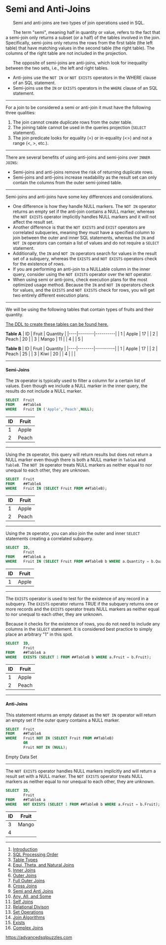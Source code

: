 # Semi and Anti-Joins

&nbsp;&nbsp;&nbsp;&nbsp;&nbsp;&nbsp;Semi and anti-joins are two types of join operations used in SQL.

&nbsp;&nbsp;&nbsp;&nbsp;&nbsp;&nbsp;The term "semi", meaning half in quantity or value, refers to the fact that a semi-join only returns a subset (or a half) of the tables involved in the join.  Specifically, semi-joins only returns the rows from the first table (the left table) that have matching values in the second table (the right table). The columns of the right table are not included in the projection.

&nbsp;&nbsp;&nbsp;&nbsp;&nbsp;&nbsp;The opposite of semi-joins are anti-joins, which look for inequality between the two sets, i.e., the left and right tables.

*  Anti-joins use the `NOT IN` or `NOT EXISTS` operators in the WHERE clause of an SQL statement.    
*  Semi-joins use the `IN` or `EXISTS` operators in the `WHERE` clause of an SQL statement.

---

For a join to be considered a semi or anti-join it must have the following three qualities:

1)	The join cannot create duplicate rows from the outer table.
2)	The joining table cannot be used in the queries projection (`SELECT` statement).
3)	The join predicate looks for equality (=) or in-equality (<>) and not a range (<, >, etc.).

---

There are several benefits of using anti-joins and semi-joins over `INNER JOINS`:

*  Semi-joins and anti-joins remove the risk of returning duplicate rows.
*  Semi-joins and anti-joins increase readability as the result set can only contain the columns from the outer semi-joined table.

---

Semi-joins and anti-joins have some key differences and considerations.

*  One difference is how they handle NULL markers. The `NOT IN` operator returns an empty set if the anti-join contains a NULL marker, whereas the `NOT EXISTS` operator implicitly handles NULL markers and it will not affect the result set.
*  Another difference is that the `NOT EXISTS` and `EXIST` operators are correlated subqueries, meaning they must have a specified column to join between the outer and inner SQL statements, whereas the `IN` and `NOT IN` operators can contain a list of values and do not require a `SELECT` statement.
*  Additionally, the `IN` and `NOT IN` operators search for values in the result set of a subquery, whereas the `EXISTS` and `NOT EXISTS` operators check for the existence of rows.
*  If you are performing an anti-join to a NULLable column in the inner query, consider using the `NOT EXISTS` operator over the `NOT` operator.
*  When using semi or anti-joins, check execution plans for the most optimized usage method.  Because the `IN` and `NOT IN` operators check for values, and the `EXISTS` and `NOT EXISTS` check for rows, you will get two entirely different execution plans.

----------------------------------------------------------------------------------------

We will be using the following tables that contain types of fruits and their quantity.  

[The DDL to create these tables can be found here.](Sample%20Data.md)

**Table A**
| ID | Fruit  | Quantity |
|----|--------|----------|
|  1 | Apple  |       17 |
|  2 | Peach  |       20 |
|  3 | Mango  |       11 |
|  4 | <NULL> |        5 |
  
**Table B**
| ID | Fruit  | Quantity |
|----|--------|----------|
|  1 | Apple  | 17       |
|  2 | Peach  | 25       |
|  3 | Kiwi   | 20       |
|  4 | <NULL> | <NULL>   |
        
----------------------------------------------------------------------------------------
        
#### Semi-Joins

The `IN` operator is typically used to filter a column for a certain list of values.  Even though we include a NULL marker in the inner query, the results do not include a NULL marker.

```sql
SELECT  Fruit
FROM    ##TableA
WHERE   Fruit IN ('Apple','Peach',NULL);
```

| ID | Fruit |
|----|-------|
|  1 | Apple |
|  2 | Peach |

----------------------------------------------------------------------------------------

Using the `IN` operator, this query will return results but does not return a NULL marker even though there is both a NULL marker in `TableA` and `TableB`.  The `NOT IN` operator treats NULL markers as neither equal to nor unequal to each other, they are unknown. 

```sql
SELECT  Fruit
FROM    ##TableA
WHERE   Fruit IN (SELECT Fruit FROM ##TableB);
```

| ID | Fruit |
|----|-------|
|  1 | Apple |
|  2 | Peach |

----------------------------------------------------------------------------------------

Using the `IN` operator, you can also join the outer and inner `SELECT` statements creating a correlated subquery.

```sql
SELECT  ID,
        Fruit
FROM    ##TableA a
WHERE   Fruit IN (SELECT Fruit FROM ##TableB b WHERE a.Quantity = b.Quantity);
```

| ID | Fruit |
|----|-------|
|  1 | Apple |

----------------------------------------------------------------------------------------

The `EXISTS` operator is used to test for the existence of any record in a subquery. The `EXISTS` operator returns TRUE if the subquery returns one or more records and the `EXISTS` operator treats NULL markers as neither equal to nor unequal to each other, they are unknown. 

Because it checks for the existence of rows, you do not need to include any columns in the `SELECT` statement.  It is considered best practice to simply place an arbitrary "1" in this spot.

```sql
SELECT  ID,
        Fruit
FROM    ##TableA a 
WHERE   EXISTS (SELECT 1 FROM ##TableB b WHERE a.Fruit = b.Fruit);
```

| ID | Fruit |
|----|-------|
|  1 | Apple |
|  2 | Peach |

----------------------------------------------------------------------------------------

#### Anti-Joins

This statement returns an empty dataset as the `NOT IN` operator will return an empty set if the outer query contains a NULL marker.

```sql
SELECT  Fruit
FROM    ##TableA
WHERE   Fruit NOT IN (SELECT Fruit FROM ##TableB)
        OR
        Fruit NOT IN (NULL);
```
Empty Data Set

----------------------------------------------------------------------------------------

The `NOT EXISTS` operator handles NULL markers implicitly and will return a result set with a NULL marker.  The `NOT EXISTS` operator treats NULL markers as neither equal to nor unequal to each other, they are unknown. 

```sql
SELECT  ID,
        Fruit
FROM    ##TableA a
WHERE   NOT EXISTS (SELECT 1 FROM ##TableB b WHERE a.Fruit = b.Fruit);
```

| ID | Fruit  |
|----|--------|
|  3 | Mango  |
|  4 | <NULL> |

---------------------------------------------------------

1. [Introduction](01%20-%20Introduction.md)
2. [SQL Processing Order](02%20-%20SQL%20Query%20Processing%20Order.md)
3. [Table Types](03%20-%20Table%20Types.md)
4. [Equi, Theta, and Natural Joins](04%20-%20Equi%2C%20Theta%2C%20and%20Natural%20Joins.md)
5. [Inner Joins](05%20-%20Inner%20Join.md)
6. [Outer Joins](06%20-%20Outer%20Joins.md)
7. [Full Outer Joins](07%20-%20Full%20Outer%20Join.md)
8. [Cross Joins](08%20-%20Cross%20Join.md)
9. [Semi and Anti Joins](09%20-%20Semi%20and%20Anti%20Joins.md)
10. [Any, All, and Some](10%20-%20Any%2C%20All%2C%20and%20Some.md)
11. [Self Joins](11%20-%20Self%20Join.md)
12. [Relational Divison](12%20-%20Relational%20Division.md)
13. [Set Operations](13%20-%20Set%20Operations.md)
14. [Join Algorithms](14%20-%20Join%20Algorithms.md)
15. [Exists](15%20-%20Exists.md)
16. [Complex Joins](16%20-%20Complex%20Joins.md)

https://advancedsqlpuzzles.com
